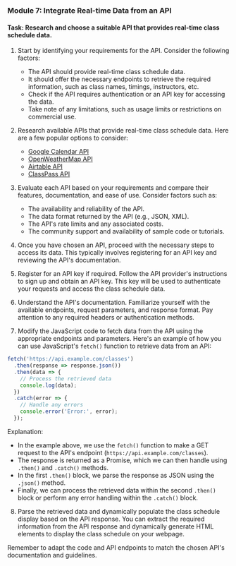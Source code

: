 

### Module 7: Integrate Real-time Data from an API

#### Task: Research and choose a suitable API that provides real-time class schedule data.

1. Start by identifying your requirements for the API. Consider the following factors:
   - The API should provide real-time class schedule data.
   - It should offer the necessary endpoints to retrieve the required information, such as class names, timings, instructors, etc.
   - Check if the API requires authentication or an API key for accessing the data.
   - Take note of any limitations, such as usage limits or restrictions on commercial use.

2. Research available APIs that provide real-time class schedule data. Here are a few popular options to consider:
   - [Google Calendar API](https://developers.google.com/calendar)
   - [OpenWeatherMap API](https://openweathermap.org/api)
   - [Airtable API](https://airtable.com/api)
   - [ClassPass API](https://classpass.com/partners/api)

3. Evaluate each API based on your requirements and compare their features, documentation, and ease of use. Consider factors such as:
   - The availability and reliability of the API.
   - The data format returned by the API (e.g., JSON, XML).
   - The API's rate limits and any associated costs.
   - The community support and availability of sample code or tutorials.

4. Once you have chosen an API, proceed with the necessary steps to access its data. This typically involves registering for an API key and reviewing the API's documentation.

5. Register for an API key if required. Follow the API provider's instructions to sign up and obtain an API key. This key will be used to authenticate your requests and access the class schedule data.

6. Understand the API's documentation. Familiarize yourself with the available endpoints, request parameters, and response format. Pay attention to any required headers or authentication methods.

7. Modify the JavaScript code to fetch data from the API using the appropriate endpoints and parameters. Here's an example of how you can use JavaScript's `fetch()` function to retrieve data from an API:

```javascript
fetch('https://api.example.com/classes')
  .then(response => response.json())
  .then(data => {
    // Process the retrieved data
    console.log(data);
  })
  .catch(error => {
    // Handle any errors
    console.error('Error:', error);
  });
```

Explanation:
- In the example above, we use the `fetch()` function to make a GET request to the API's endpoint (`https://api.example.com/classes`).
- The response is returned as a Promise, which we can then handle using `.then()` and `.catch()` methods.
- In the first `.then()` block, we parse the response as JSON using the `.json()` method.
- Finally, we can process the retrieved data within the second `.then()` block or perform any error handling within the `.catch()` block.

8. Parse the retrieved data and dynamically populate the class schedule display based on the API response. You can extract the required information from the API response and dynamically generate HTML elements to display the class schedule on your webpage.

Remember to adapt the code and API endpoints to match the chosen API's documentation and guidelines.


